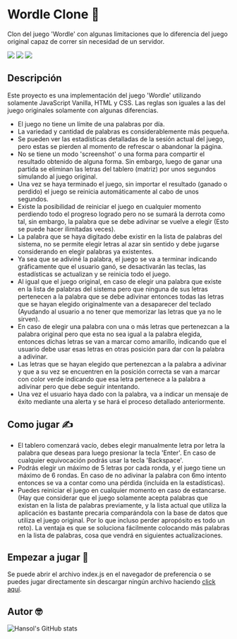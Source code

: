 # Wordle Clone :jigsaw:
Clon del juego 'Wordle' con algunas limitaciones que lo diferencia del juego original capaz de correr sin necesidad de un servidor.

![](https://img.shields.io/badge/JavaScript-ED8B00?style=for-the-badge&logo=javascript&logoColor=white) ![](https://img.shields.io/badge/-CSS3-blue?style=for-the-badge&logo=css3&logoColor=white) ![](https://img.shields.io/badge/-HTML-red?style=for-the-badge&logo=html5&logoColor=white)

## Descripción
Este proyecto es una implementación del juego 'Wordle' utilizando solamente JavaScript Vanilla, HTML y CSS. Las reglas son iguales a las del juego originales solamente con algunas diferencias.
- El juego no tiene un límite de una palabras por día.
- La variedad y cantidad de palabras es considerablemente más pequeña.
- Se pueden ver las estadísticas detalladas de la sesión actual del juego, pero estas se pierden al momento de refrescar o abandonar la página.
- No se tiene un modo 'screenshot' o una forma para compartir el resultado obtenido de alguna forma. Sin embargo, luego de ganar una partida se eliminan las letras del tablero (matriz) por unos segundos simulando al juego original.
- Una vez se haya terminado el juego, sin importar el resultado (ganado o perdido) el juego se reinicia automáticamente al cabo de unos segundos.
- Existe la posibilidad de reiniciar el juego en cualquier momento perdiendo todo el progreso logrado pero no se sumará la derrota como tal, sin embargo, la palabra que se debe adivinar se vuelve a elegir (Esto se puede hacer ilimitadas veces).
- La palabra que se haya digitado debe existir en la lista de palabras del sistema, no se permite elegir letras al azar sin sentido y debe jugarse considerando en elegir palabras ya existentes.
- Ya sea que se adiviné la palabra, el juego se va a terminar indicando gráficamente que el usuario ganó, se desactivarán las teclas, las estadísticas se actualizan y se reinicia todo el juego.
- Al igual que el juego original, en caso de elegir una palabra que existe en la lista de palabras del sistema pero que ninguna de sus letras pertenecen a la palabra que se debe adivinar entonces todas las letras que se hayan elegido originalmente van a desaparecer del teclado (Ayudando al usuario a no tener que memorizar las letras que ya no le sirven).
- En caso de elegir una palabra con una o más letras que pertenezcan a la palabra original pero que esta no sea igual a la palabra elegida, entonces dichas letras se van a marcar como amarillo, indicando que el usuario debe usar esas letras en otras posición para dar con la palabra a adivinar.
- Las letras que se hayan elegido que pertenezcan a la palabra a adivinar y que a su vez se encuentren en la posición correcta se van a marcar con color verde indicando que esa letra pertenece a la palabra a adivinar pero que debe seguir intentando.
- Una vez el usuario haya dado con la palabra, va a indicar un mensaje de éxito mediante una alerta y se hará el proceso detallado anteriormente. 

## Como jugar :writing_hand:
- El tablero comenzará vacío, debes elegir manualmente letra por letra la palabra que deseas para luego presionar la tecla 'Enter'. En caso de cualquier equivocación podrás usar la tecla 'Backspace'.
- Podrás elegir un máximo de 5 letras por cada ronda, y el juego tiene un máximo de 6 rondas. En caso de no adivinar la palabra con 6mo intento entonces se va a contar como una pérdida (incluida en la estadísticas).
- Puedes reiniciar el juego en cualquier momento en caso de estancarse. (Hay que considerar que el juego solamente acepta palabras que existan en la lista de palabras previamente, y la lista actual que utiliza la aplicación es bastante precaria comparándola con la base de datos que utiliza el juego original. Por lo que incluso perder apropósito es todo un reto). La ventaja es que se soluciona fácilmente colocando más palabras en la lista de palabras, cosa que vendrá en siguientes actualizaciones.

## Empezar a jugar :gem:
Se puede abrir el archivo index.js en el navegador de preferencia o se puedes jugar directamente sin descargar ningún archivo haciendo [click aquí](https://hros19.github.io/Wordle/).

## Autor 🤓
![Hansol's GitHub stats](https://github-readme-stats.vercel.app/api?username=hros19&bg_color=60,1c3773,0055fb&title_color=ff5d05&text_color=fff&show_icons=true&count_private=true&icon_color=FF3838)
